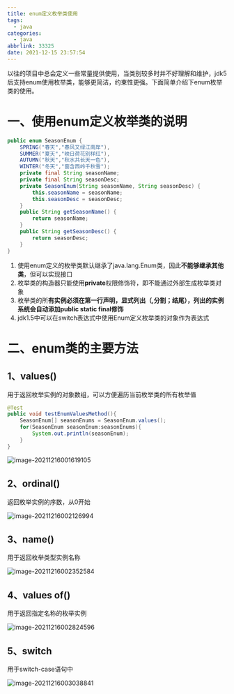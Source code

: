 ```yaml
---
title: enum定义枚举类使用
tags:
  - java
categories:
  - java
abbrlink: 33325
date: 2021-12-15 23:57:54
---
```


 以往的项目中总会定义一些常量提供使用，当类别较多时并不好理解和维护，jdk5后支持enum使用枚举类，能够更简洁，约束性更强。下面简单介绍下enum枚举类的使用。

<!--more-->

# 一、使用enum定义枚举类的说明

```java
public enum SeasonEnum {
    SPRING("春天","春风又绿江南岸"),
    SUMMER("夏天","映日荷花别样红"),
    AUTUMN("秋天","秋水共长天一色"),
    WINTER("冬天","窗含西岭千秋雪");
    private final String seasonName;
    private final String seasonDesc;
    private SeasonEnum(String seasonName, String seasonDesc) {
        this.seasonName = seasonName;
        this.seasonDesc = seasonDesc;
    }
    public String getSeasonName() {
        return seasonName;
    }
    public String getSeasonDesc() {
        return seasonDesc;
    }
}
```

1. 使用enum定义的枚举类默认继承了java.lang.Enum类，因此**不能够继承其他类**，但可以实现接口
2. 枚举类的构造器只能使用**private**权限修饰符，即不能通过外部生成枚举类对象
3. 枚举类的所**有实例必须在第一行声明，显式列出（,分割；结尾），列出的实例系统会自动添加public static final修饰**
4. jdk1.5中可以在switch表达式中使用Enum定义枚举类的对象作为表达式

# 二、enum类的主要方法

## 1、values()

用于返回枚举实例的对象数组，可以方便遍历当前枚举类的所有枚举值

```java
@Test
public void testEnumValuesMethod(){
    SeasonEnum[] seasonEnums = SeasonEnum.values();
    for(SeasonEnum seasonEnum:seasonEnums){
    	System.out.println(seasonEnum);
    }
}
```

![image-20211216001619105](http://r31aaelmi.hn-bkt.clouddn.com/image-20211216001619105.png)

## 2、ordinal()

返回枚举实例的序数，从0开始

![image-20211216002126994](http://r31aaelmi.hn-bkt.clouddn.com/image-20211216002126994.png)

## 3、name()

用于返回枚举类型实例名称

![image-20211216002352584](http://r31aaelmi.hn-bkt.clouddn.com/image-20211216002352584.png)

## 4、values of()

用于返回指定名称的枚举实例

![image-20211216002824596](http://r31aaelmi.hn-bkt.clouddn.com/image-20211216002824596.png)

## 5、switch

用于switch-case语句中

![image-20211216003038841](http://r31aaelmi.hn-bkt.clouddn.com/image-20211216003038841.png)
